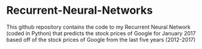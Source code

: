 # Recurrent-Neural-Networks
This github repository contains the code to my Recurrent Neural Network (coded in Python) that predicts the stock prices of Google for January 2017 based off of the stock prices of Google from the last five years (2012-2017)
